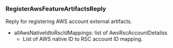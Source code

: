 ### RegisterAwsFeatureArtifactsReply
Reply for registering AWS account external artifacts.

- allAwsNativeIdtoRscIdMappings: list of AwsRscAccountDetailss
  - List of AWS native ID to RSC account ID mapping.
